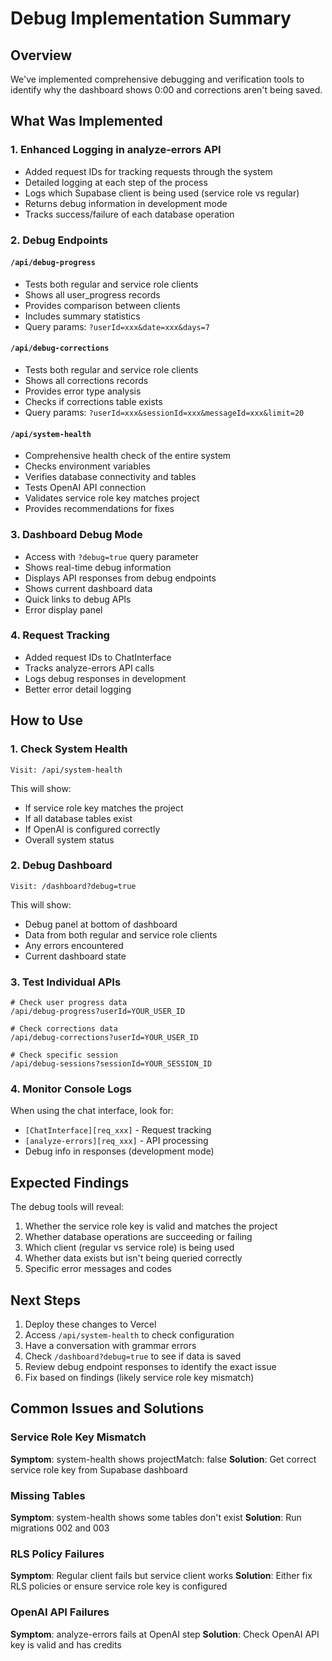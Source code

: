 # Debug Implementation Summary

## Overview

We've implemented comprehensive debugging and verification tools to identify why the dashboard shows 0:00 and corrections aren't being saved.

## What Was Implemented

### 1. Enhanced Logging in analyze-errors API

- Added request IDs for tracking requests through the system
- Detailed logging at each step of the process
- Logs which Supabase client is being used (service role vs regular)
- Returns debug information in development mode
- Tracks success/failure of each database operation

### 2. Debug Endpoints

#### `/api/debug-progress`

- Tests both regular and service role clients
- Shows all user_progress records
- Provides comparison between clients
- Includes summary statistics
- Query params: `?userId=xxx&date=xxx&days=7`

#### `/api/debug-corrections`

- Tests both regular and service role clients
- Shows all corrections records
- Provides error type analysis
- Checks if corrections table exists
- Query params: `?userId=xxx&sessionId=xxx&messageId=xxx&limit=20`

#### `/api/system-health`

- Comprehensive health check of the entire system
- Checks environment variables
- Verifies database connectivity and tables
- Tests OpenAI API connection
- Validates service role key matches project
- Provides recommendations for fixes

### 3. Dashboard Debug Mode

- Access with `?debug=true` query parameter
- Shows real-time debug information
- Displays API responses from debug endpoints
- Shows current dashboard data
- Quick links to debug APIs
- Error display panel

### 4. Request Tracking

- Added request IDs to ChatInterface
- Tracks analyze-errors API calls
- Logs debug responses in development
- Better error detail logging

## How to Use

### 1. Check System Health

```
Visit: /api/system-health
```

This will show:

- If service role key matches the project
- If all database tables exist
- If OpenAI is configured correctly
- Overall system status

### 2. Debug Dashboard

```
Visit: /dashboard?debug=true
```

This will show:

- Debug panel at bottom of dashboard
- Data from both regular and service role clients
- Any errors encountered
- Current dashboard state

### 3. Test Individual APIs

```
# Check user progress data
/api/debug-progress?userId=YOUR_USER_ID

# Check corrections data
/api/debug-corrections?userId=YOUR_USER_ID

# Check specific session
/api/debug-sessions?sessionId=YOUR_SESSION_ID
```

### 4. Monitor Console Logs

When using the chat interface, look for:

- `[ChatInterface][req_xxx]` - Request tracking
- `[analyze-errors][req_xxx]` - API processing
- Debug info in responses (development mode)

## Expected Findings

The debug tools will reveal:

1. Whether the service role key is valid and matches the project
2. Whether database operations are succeeding or failing
3. Which client (regular vs service role) is being used
4. Whether data exists but isn't being queried correctly
5. Specific error messages and codes

## Next Steps

1. Deploy these changes to Vercel
2. Access `/api/system-health` to check configuration
3. Have a conversation with grammar errors
4. Check `/dashboard?debug=true` to see if data is saved
5. Review debug endpoint responses to identify the exact issue
6. Fix based on findings (likely service role key mismatch)

## Common Issues and Solutions

### Service Role Key Mismatch

**Symptom**: system-health shows projectMatch: false
**Solution**: Get correct service role key from Supabase dashboard

### Missing Tables

**Symptom**: system-health shows some tables don't exist
**Solution**: Run migrations 002 and 003

### RLS Policy Failures

**Symptom**: Regular client fails but service client works
**Solution**: Either fix RLS policies or ensure service role key is configured

### OpenAI API Failures

**Symptom**: analyze-errors fails at OpenAI step
**Solution**: Check OpenAI API key is valid and has credits
